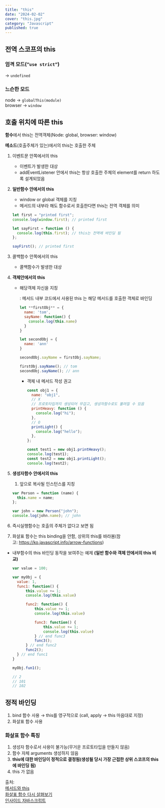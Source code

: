 ```yaml
---
title: "this"
date: "2024-02-02"
cover: "this.jpg"
category: "Javascript"
published: true
---
```


## 전역 스코프의 this

### 엄격 모드(`”use strict”`)

→ `undefined`

### 느슨한 모드

node → `globalThis(module)`  
browser → `window`

## 호출 위치에 따른 this

**함수**에서 this는 전역객체(Node: global, browser: window)

**메소드**(호출주체가 있는)에서의 this는 호출한 주체

1. 이벤트문 안쪽에서의 this

   - 이벤트가 발생한 대상
   - addEventListener 안에서 this는 항상 호출한 주체의 element를 return 하도록 설계되었음

2. **일반함수 안에서의 this**

   - window or global 객체를 지칭
   - 메서드의 내부라 해도 함수로서 호출한다면 this는 전역 객체를 의미

   ```jsx
   let first = "printed first";
   console.log(window.first); // printed first

   let sayFirst = function () {
     console.log(this.first); // this는 전역에 바인딩 됨
   };

   sayFirst(); // printed first
   ```

3. 콜백함수 안쪽에서의 this

   - 콜백함수가 발생한 대상

4. **객체안에서의 this**

   - 해당객체 자신을 지칭

     : 메서드 내부 코드에서 사용된 this 는 해당 메서드를 호출한 객체로 바인딩

     ```jsx
     let **firstObj** = {
       name: 'tom',
       sayName: function() {
         console.log(this.name)
       }
     }

     let secondObj = {
       name: 'ann'
     }

     secondObj.sayName = firstObj.sayName;

     firstObj.sayName(); // tom
     secondObj.sayName(); // ann
     ```

     - 객체 내 메서드 작성 권고

       ```jsx
       const obj1 = {
         name: "obj1",
         // X
         // 프로토타입까지 생성되어 무겁고, 생성자함수로도 불려질 수 있음
         printHeavy: function () {
           console.log("hi");
         },
         // O
         printLight() {
           console.log("hello");
         },
       };

       const test1 = new obj1.printHeavy();
       console.log(test1);
       const test2 = new obj1.printLight();
       console.log(test2);
       ```

5. **생성자함수 안에서의 this**

   1. 앞으로 복사될 인스턴스를 지칭

   ```jsx
   var Person = function (name) {
     this.name = name;
   };

   var john = new Person("john");
   console.log(john.name); // john
   ```

6. 즉시실행함수는 호출의 주체가 없다고 보면 됨

7. 화살표 함수는 this binding을 안함, 상위의 this를 바라봄(참고: https://ko.javascript.info/arrow-functions)

- 내부함수의 this 바인딩 동작을 보여주는 예제 **(일반 함수와 객체 안에서의 this 비교)**

  ```jsx
  var value = 100;

  var myObj = {
  	value: 1,
  	func1: function() {
  		this.value += 1;
  		console.log(this.value)

  		func2: function() {
  			this.value += 1;
  			console.log(this.value)

  			func3: function() {
  				this.value += 1;
  				console.log(this.value)
  			} // end func3
  			func3();
  		} // end func2
  		func2();
  	} // end func1
  }

  myObj.fun1();

  // 2
  // 101
  // 102

  ```

## 정적 바인딩

1. bind 함수 사용 → this를 영구적으로 (call, apply → this 마음대로 지정)
2. 화살표 함수 사용

### 화살표 함수 특징

1. 생성자 함수로서 사용이 불가능(무거운 프로토타입을 만들지 않음)
2. 함수 자체 arguments 생성하지 않음
3. **this에 대한 바인딩이 정적으로 결정됨(생성될 당시 가장 근접한 상위 스코프의 this에 바인딩 됨)**
4. this 가 없음

출처:  
[메서드와 this](https://ko.javascript.info/object-methods)  
[화살표 함수 다시 살펴보기](https://ko.javascript.info/arrow-functions)  
[인사이드 자바스크립트](https://product.kyobobook.co.kr/detail/S000001057490)
